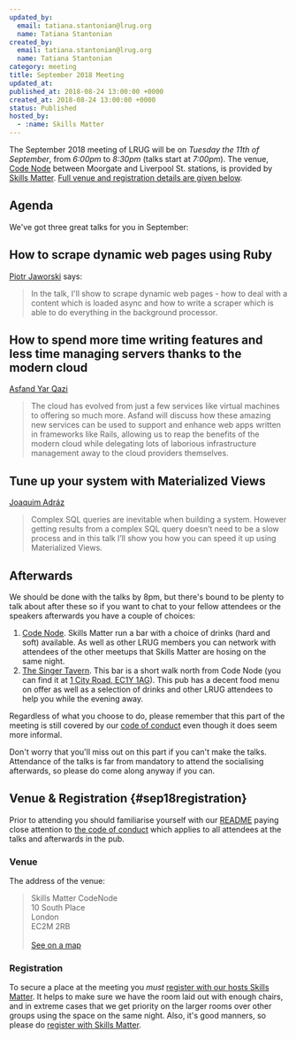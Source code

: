 ```yaml
---
updated_by:
  email: tatiana.stantonian@lrug.org
  name: Tatiana Stantonian
created_by:
  email: tatiana.stantonian@lrug.org
  name: Tatiana Stantonian
category: meeting
title: September 2018 Meeting
updated_at:
published_at: 2018-08-24 13:00:00 +0000
created_at: 2018-08-24 13:00:00 +0000
status: Published
hosted_by:
  - :name: Skills Matter
---
```


The September 2018 meeting of LRUG will be on *Tuesday the 11th of September*,
from _6:00pm_ to _8:30pm_ (talks start at _7:00pm_).  The venue, [Code
Node][skills-matter-venue] between Moorgate and Liverpool St. stations, is
provided by [Skills Matter](http://www.skillsmatter.com).  [Full venue and
registration details are given below](#sep18registration).

## Agenda

We've got three great talks for you in September:

## How to scrape dynamic web pages using Ruby

[Piotr Jaworski](https://skillsmatter.com/legacy_profile/piotr-jaworski) says:

> In the talk, I'll show to scrape dynamic web pages - how to deal with a content which is loaded async and how to write a scraper which is able to do everything in the background processor.

## How to spend more time writing features and less time managing servers thanks to the modern cloud

[Asfand Yar Qazi](https://twitter.com/PaaSfand)

> The cloud has evolved from just a few services like virtual machines to offering so much more. Asfand will discuss how these amazing new services can be used to support and enhance web apps written in frameworks like Rails, allowing us to reap the benefits of the modern cloud while delegating lots of laborious infrastructure management away to the cloud providers themselves.

## Tune up your system with Materialized Views

[Joaquim Adráz](https://twitter.com/joaquimadraz)

> Complex SQL queries are inevitable when building a system. However getting results from a complex SQL query doesn’t need to be a slow process and in this talk I’ll show you how you can speed it up using Materialized Views.

## Afterwards

We should be done with the talks by 8pm, but there's bound to be plenty
to talk about after these so if you want to chat to your fellow attendees or
the speakers afterwards you have a couple of choices:

1. [Code Node][skills-matter-venue].  Skills Matter run a bar with a choice of
   drinks (hard and soft) available.  As well as other LRUG members you can
   network with attendees of the other meetups that Skills Matter are hosing on
   the same night.
2. [The Singer Tavern](http://singertavern.com/).  This bar is a short walk
   north from Code Node (you can find it at [1 City Road, EC1Y
   1AG](https://goo.gl/maps/w9kPu)).  This pub has a decent food menu on offer
   as well as a selection of drinks and other LRUG attendees to help you
   while the evening away.

Regardless of what you choose to do, please remember that this part of the
meeting is still covered by our [code of
conduct](http://readme.lrug.org/#code-of-condut) even though it does seem more
informal.

Don't worry that you'll miss out on this part if you can't make the talks.
Attendance of the talks is far from mandatory to attend the socialising
afterwards, so please do come along anyway if you can.

## Venue & Registration {#sep18registration}

Prior to attending you should familiarise yourself with our
[README](http://readme.lrug.org/) paying close attention to [the code of
conduct](http://readme.lrug.org/#code-of-conduct) which applies to
all attendees at the talks and afterwards in the pub.

### Venue

The address of the venue:

> Skills Matter CodeNode<br/>10 South Place<br/>London<br/>EC2M 2RB<br/><br/>[See on a map](https://goo.gl/maps/ONJT4)

### Registration

To secure a place at the meeting you *must* [register with our hosts
Skills Matter][skills-matter-event].  It helps to
make sure we have the room laid out with enough chairs, and in extreme cases
that we get priority on the larger rooms over other groups using the space on
the same night.  Also, it's good manners, so please do [register with Skills
Matter][skills-matter-event].

[skills-matter-venue]: https://skillsmatter.com/locations/264-skills-matter-codenode
[skills-matter-event]: https://skillsmatter.com/meetups/11273-lrug-london-ruby-user-group
